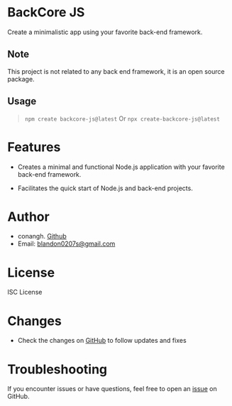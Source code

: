 # BackCore JS

Create a minimalistic app using your favorite back-end framework.

## Note

This project is not related to any back end framework, it is an open source package.

## Usage

> `npm create backcore-js@latest`
Or
`npx create-backcore-js@latest`

# Features

- Creates a minimal and functional Node.js application with your favorite back-end framework.

- Facilitates the quick start of Node.js and back-end projects.

# Author

- conangh. [Github](https://github.com/ConanGH-S/)
- Email: blandon0207s@gmail.com


# License
ISC License

# Changes
- Check the changes on [GitHub](https://github.com/ConanGH-S/backcore-js) to follow updates and fixes

# Troubleshooting
If you encounter issues or have questions, feel free to open an [issue](https://github.com/ConanGH-S/backcore-js/issues) on GitHub.
